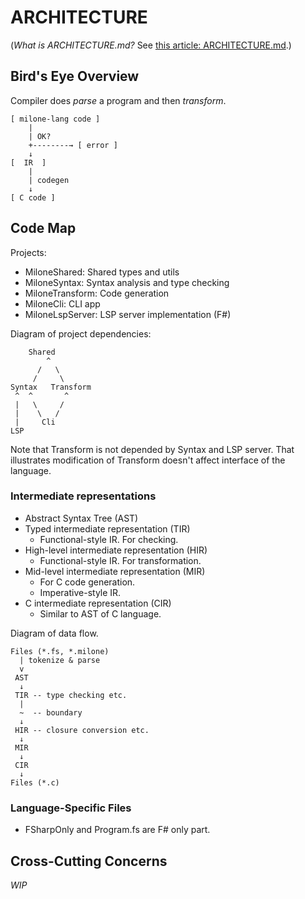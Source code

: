 # ARCHITECTURE

(*What is ARCHITECTURE.md?* See [this article: ARCHITECTURE.md](https://matklad.github.io/2021/02/06/ARCHITECTURE.md.html).)

## Bird's Eye Overview

Compiler does *parse* a program and then *transform*.

    [ milone-lang code ]
        |
        | OK?
        +--------→ [ error ]
        ↓
    [  IR  ]
        |
        | codegen
        ↓
    [ C code ]

## Code Map

Projects:

- MiloneShared: Shared types and utils
- MiloneSyntax: Syntax analysis and type checking
- MiloneTransform: Code generation
- MiloneCli: CLI app
- MiloneLspServer: LSP server implementation (F#)

Diagram of project dependencies:

        Shared
            ^
          /   \
         /     \
    Syntax   Transform
     ^  ^       ^
     |   \     /
     |    \   /
     |     Cli
    LSP

Note that Transform is not depended by Syntax and LSP server.
That illustrates modification of Transform doesn't affect interface of the language.

### Intermediate representations

- Abstract Syntax Tree (AST)
- Typed intermediate representation (TIR)
    - Functional-style IR. For checking.
- High-level intermediate representation (HIR)
    - Functional-style IR. For transformation.
- Mid-level intermediate representation (MIR)
    - For C code generation.
    - Imperative-style IR.
- C intermediate representation (CIR)
    - Similar to AST of C language.

Diagram of data flow.

    Files (*.fs, *.milone)
      | tokenize & parse
      v
     AST
      ↓
     TIR -- type checking etc.
      |
      ~  -- boundary
      ↓
     HIR -- closure conversion etc.
      ↓
     MIR
      ↓
     CIR
      ↓
    Files (*.c)     

### Language-Specific Files

- FSharpOnly and Program.fs are F# only part.

## Cross-Cutting Concerns

*WIP*
